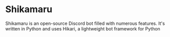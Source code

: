 # Shikamaru
Shikamaru is an open-source Discord bot filled with numerous features. It's written in Python and uses Hikari, a lightweight bot framework for Python
